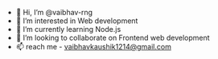 - 👋 Hi, I’m @vaibhav-rng
- 👀 I’m interested in Web development
- 🌱 I’m currently learning Node.js
- 💞️ I’m looking to collaborate on Frontend web development
- 📫  reach me - vaibhavkaushik1214@gmail.com

<!---
vaibhav-rng/vaibhav-rng is a ✨ special ✨ repository because its `README.md` (this file) appears on your GitHub profile.
You can click the Preview link to take a look at your changes.
--->
